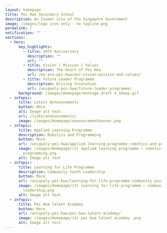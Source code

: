 ```yaml
---
layout: homepage
title: Pei Hwa Secondary School
description: An Isomer site of the Singapore Government
image: /images/logo icon only - no tagline.png
permalink: /
notification: ""
sections:
  - hero:
      key_highlights:
        - title: 20th Anniversary
          description: ""
          url: ""
        - title: Vision | Mission | Values
          description: The Heart of Pei Hwa
          url: /we-are-pei-hwa/our-vision-mission-and-values/
        - title: Future Leader Programme
          description: Driving Innovation
          url: /uniquely-pei-hwa/future-leader-programme/
      background: /images/Homepage/montage draft 4_18sep.gif
  - infopic:
      title: Latest Announcements
      button: More
      alt: Image alt text
      url: /links/announcements/
      image: /images/Homepage/announcementbanner.png
  - infopic:
      title: Applied Learning Programme
      description: Robotics and Programming
      button: More
      url: /uniquely-pei-hwa/applied-learning-programme-robotics-and-programming/
      image: /images/Homepage/(2) applied learning programme – robotics and
        programming.png
      alt: Image alt text
  - infopic:
      title: Learning for Life Programme
      description: Community Youth Leadership
      button: More
      url: /uniquely-pei-hwa/learning-for-life-programme-community-youth-leadership-llp-cyl/
      image: /images/Homepage/(3) learning for life programme – community youth
        leadership.png
      alt: Image alt text
  - infopic:
      title: Pei Hwa Talent Academy
      button: More
      url: /uniquely-pei-hwa/pei-hwa-talent-academy/
      image: /images/Homepage/(4) pei hwa talent academy .png
      alt: Image alt text
---
```

